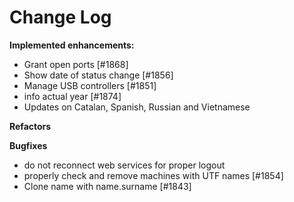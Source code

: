 # Change Log

**Implemented enhancements:**

- Grant open ports [\#1868]
- Show date of status change [\#1856]
- Manage USB controllers [\#1851]
- info actual year [\#1874]
- Updates on Catalan, Spanish, Russian and Vietnamese

**Refactors**


**Bugfixes**

- do not reconnect web services for proper logout
- properly check and remove machines with UTF names [\#1854]
- Clone name with name.surname [\#1843]
